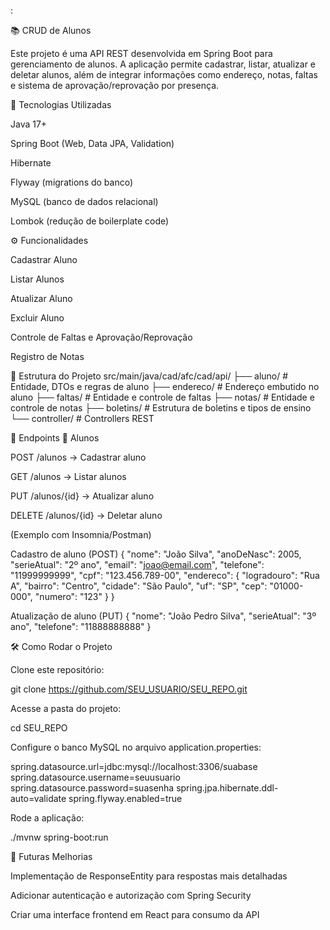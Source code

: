 :

📚 CRUD de Alunos

Este projeto é uma API REST desenvolvida em Spring Boot para gerenciamento de alunos.
A aplicação permite cadastrar, listar, atualizar e deletar alunos, além de integrar informações como endereço, notas, faltas e sistema de aprovação/reprovação por presença.

🚀 Tecnologias Utilizadas

Java 17+

Spring Boot (Web, Data JPA, Validation)

Hibernate

Flyway (migrations do banco)

MySQL (banco de dados relacional)

Lombok (redução de boilerplate code)

⚙️ Funcionalidades

Cadastrar Aluno

Listar Alunos

Atualizar Aluno

Excluir Aluno

Controle de Faltas e Aprovação/Reprovação

Registro de Notas

📂 Estrutura do Projeto
src/main/java/cad/afc/cad/api/
 ├── aluno/        # Entidade, DTOs e regras de aluno
 ├── endereco/     # Endereço embutido no aluno
 ├── faltas/       # Entidade e controle de faltas
 ├── notas/        # Entidade e controle de notas
 ├── boletins/     # Estrutura de boletins e tipos de ensino
 └── controller/   # Controllers REST

🔗 Endpoints
👤 Alunos

POST /alunos → Cadastrar aluno

GET /alunos → Listar alunos

PUT /alunos/{id} → Atualizar aluno

DELETE /alunos/{id} → Deletar aluno

(Exemplo com Insomnia/Postman)

Cadastro de aluno (POST)
{
  "nome": "João Silva",
  "anoDeNasc": 2005,
  "serieAtual": "2º ano",
  "email": "joao@email.com",
  "telefone": "11999999999",
  "cpf": "123.456.789-00",
  "endereco": {
    "logradouro": "Rua A",
    "bairro": "Centro",
    "cidade": "São Paulo",
    "uf": "SP",
    "cep": "01000-000",
    "numero": "123"
  }
}

Atualização de aluno (PUT)
{
  "nome": "João Pedro Silva",
  "serieAtual": "3º ano",
  "telefone": "11888888888"
}

🛠️ Como Rodar o Projeto

Clone este repositório:

git clone https://github.com/SEU_USUARIO/SEU_REPO.git


Acesse a pasta do projeto:

cd SEU_REPO


Configure o banco MySQL no arquivo application.properties:

spring.datasource.url=jdbc:mysql://localhost:3306/suabase
spring.datasource.username=seuusuario
spring.datasource.password=suasenha
spring.jpa.hibernate.ddl-auto=validate
spring.flyway.enabled=true


Rode a aplicação:

./mvnw spring-boot:run

📌 Futuras Melhorias

Implementação de ResponseEntity para respostas mais detalhadas

Adicionar autenticação e autorização com Spring Security

Criar uma interface frontend em React para consumo da API
